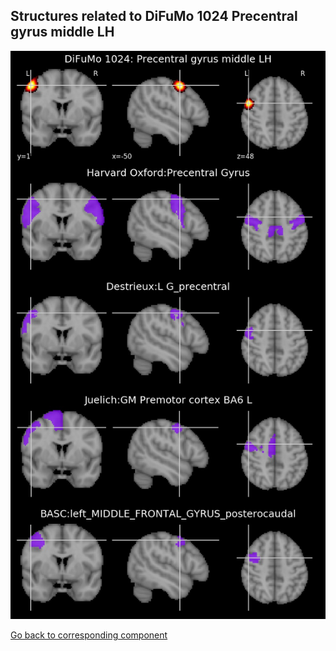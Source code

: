 


## Structures related to DiFuMo 1024 Precentral gyrus middle LH

![888](888.jpg "Structures related to DiFuMo 1024 Precentral gyrus middle LH")

[Go back to corresponding component](https://parietal-inria.github.io/DiFuMo/1024/html/888.html)